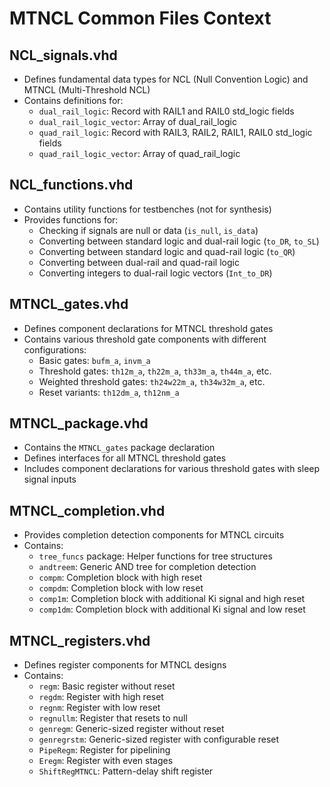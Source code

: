 # MTNCL Common Files Context

## NCL_signals.vhd
- Defines fundamental data types for NCL (Null Convention Logic) and MTNCL (Multi-Threshold NCL)
- Contains definitions for:
  - `dual_rail_logic`: Record with RAIL1 and RAIL0 std_logic fields
  - `dual_rail_logic_vector`: Array of dual_rail_logic
  - `quad_rail_logic`: Record with RAIL3, RAIL2, RAIL1, RAIL0 std_logic fields
  - `quad_rail_logic_vector`: Array of quad_rail_logic

## NCL_functions.vhd
- Contains utility functions for testbenches (not for synthesis)
- Provides functions for:
  - Checking if signals are null or data (`is_null`, `is_data`)
  - Converting between standard logic and dual-rail logic (`to_DR`, `to_SL`)
  - Converting between standard logic and quad-rail logic (`to_QR`)
  - Converting between dual-rail and quad-rail logic
  - Converting integers to dual-rail logic vectors (`Int_to_DR`)

## MTNCL_gates.vhd
- Defines component declarations for MTNCL threshold gates
- Contains various threshold gate components with different configurations:
  - Basic gates: `bufm_a`, `invm_a`
  - Threshold gates: `th12m_a`, `th22m_a`, `th33m_a`, `th44m_a`, etc.
  - Weighted threshold gates: `th24w22m_a`, `th34w32m_a`, etc.
  - Reset variants: `th12dm_a`, `th12nm_a`

## MTNCL_package.vhd
- Contains the `MTNCL_gates` package declaration
- Defines interfaces for all MTNCL threshold gates
- Includes component declarations for various threshold gates with sleep signal inputs

## MTNCL_completion.vhd
- Provides completion detection components for MTNCL circuits
- Contains:
  - `tree_funcs` package: Helper functions for tree structures
  - `andtreem`: Generic AND tree for completion detection
  - `compm`: Completion block with high reset
  - `compdm`: Completion block with low reset
  - `comp1m`: Completion block with additional Ki signal and high reset
  - `comp1dm`: Completion block with additional Ki signal and low reset

## MTNCL_registers.vhd
- Defines register components for MTNCL designs
- Contains:
  - `regm`: Basic register without reset
  - `regdm`: Register with high reset
  - `regnm`: Register with low reset
  - `regnullm`: Register that resets to null
  - `genregm`: Generic-sized register without reset
  - `genregrstm`: Generic-sized register with configurable reset
  - `PipeRegm`: Register for pipelining
  - `Eregm`: Register with even stages
  - `ShiftRegMTNCL`: Pattern-delay shift register